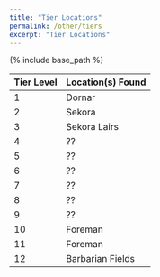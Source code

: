 ```yaml
---
title: "Tier Locations"
permalink: /other/tiers
excerpt: "Tier Locations"
---
```


{% include base_path %}

Tier Level | Location(s) Found
----- | -------------------
1     | Dornar
2     | Sekora
3     | Sekora Lairs
4     | ??
5     | ??
6     | ??
7     | ??
8     | ??
9     | ??
10    | Foreman
11    | Foreman
12    | Barbarian Fields
